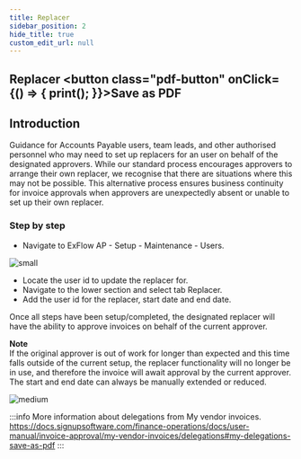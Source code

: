 ```yaml
---
title: Replacer
sidebar_position: 2
hide_title: true
custom_edit_url: null
---
```

## Replacer <button class="pdf-button" onClick={() => { print(); }}>Save as PDF</button>

## Introduction
Guidance for Accounts Payable users, team leads, and other authorised personnel who may need to set up replacers for an user on behalf of the designated approvers. While our standard process encourages approvers to arrange their own replacer, we recognise that there are situations where this may not be possible. This alternative process ensures business continuity for invoice approvals when approvers are unexpectedly absent or unable to set up their own replacer.

### Step by step 
- Navigate to ExFlow AP - Setup - Maintenance - Users.

![small](@site/static/img/media/image682.png)

- Locate the user id to update the replacer for.
- Navigate to the lower section and select tab Replacer. 
- Add the user id for the replacer, start date and end date.

Once all steps have been setup/completed, the designated replacer will have the ability to approve invoices on behalf of the current approver.<br/>

**Note**<br/>
If the original approver is out of work for longer than expected and this time falls outside of the current setup, the replacer functionality will no longer be in use, and therefore the invoice will await approval by the current approver. The start and end date can always be manually extended or reduced.<br/>

 ![medium](@site/static/img/media/image683.png)

:::info More information about delegations from My vendor invoices.
https://docs.signupsoftware.com/finance-operations/docs/user-manual/invoice-approval/my-vendor-invoices/delegations#my-delegations-save-as-pdf
:::